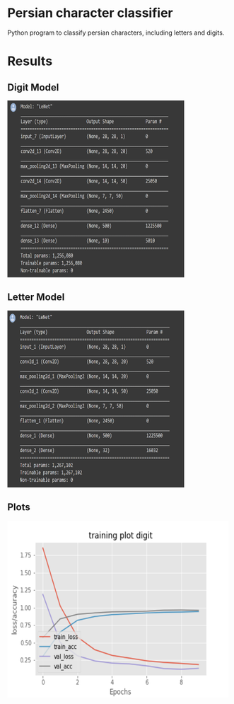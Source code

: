 # Persian character classifier
Python program to classify persian characters, including letters and digits.

# Results
## Digit Model
<img src="https://github.com/taravatp/Persian_character_classifier/blob/main/model_digit.png" width="400" height="400">

## Letter Model
<img src="https://github.com/taravatp/Persian_character_classifier/blob/main/model_letter.png" width="400" height="400">

## Plots
<img src="https://github.com/taravatp/Persian_character_classifier/blob/main/training_plot_digit.png" width="500" height="400">
